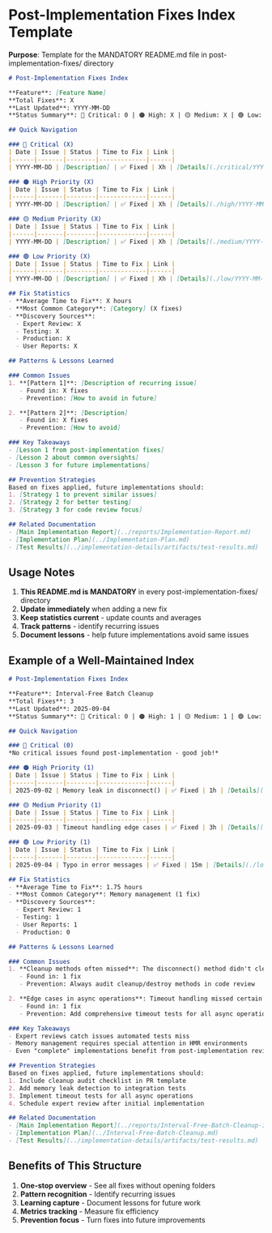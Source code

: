 # Post-Implementation Fixes Index Template

**Purpose**: Template for the MANDATORY README.md file in post-implementation-fixes/ directory

```markdown
# Post-Implementation Fixes Index

**Feature**: [Feature Name]
**Total Fixes**: X  
**Last Updated**: YYYY-MM-DD  
**Status Summary**: 🔴 Critical: 0 | 🟠 High: X | 🟡 Medium: X | 🟢 Low: X

## Quick Navigation

### 🔴 Critical (X)
| Date | Issue | Status | Time to Fix | Link |
|------|-------|--------|-------------|------|
| YYYY-MM-DD | [Description] | ✅ Fixed | Xh | [Details](./critical/YYYY-MM-DD-fix.md) |

### 🟠 High Priority (X)
| Date | Issue | Status | Time to Fix | Link |
|------|-------|--------|-------------|------|
| YYYY-MM-DD | [Description] | ✅ Fixed | Xh | [Details](./high/YYYY-MM-DD-fix.md) |

### 🟡 Medium Priority (X)
| Date | Issue | Status | Time to Fix | Link |
|------|-------|--------|-------------|------|
| YYYY-MM-DD | [Description] | ✅ Fixed | Xh | [Details](./medium/YYYY-MM-DD-fix.md) |

### 🟢 Low Priority (X)
| Date | Issue | Status | Time to Fix | Link |
|------|-------|--------|-------------|------|
| YYYY-MM-DD | [Description] | ✅ Fixed | Xh | [Details](./low/YYYY-MM-DD-fix.md) |

## Fix Statistics
- **Average Time to Fix**: X hours
- **Most Common Category**: [Category] (X fixes)
- **Discovery Sources**: 
  - Expert Review: X
  - Testing: X
  - Production: X
  - User Reports: X

## Patterns & Lessons Learned

### Common Issues
1. **[Pattern 1]**: [Description of recurring issue]
   - Found in: X fixes
   - Prevention: [How to avoid in future]

2. **[Pattern 2]**: [Description]
   - Found in: X fixes
   - Prevention: [How to avoid]

### Key Takeaways
- [Lesson 1 from post-implementation fixes]
- [Lesson 2 about common oversights]
- [Lesson 3 for future implementations]

## Prevention Strategies
Based on fixes applied, future implementations should:
1. [Strategy 1 to prevent similar issues]
2. [Strategy 2 for better testing]
3. [Strategy 3 for code review focus]

## Related Documentation
- [Main Implementation Report](../reports/Implementation-Report.md)
- [Implementation Plan](../Implementation-Plan.md)
- [Test Results](../implementation-details/artifacts/test-results.md)
```

## Usage Notes

1. **This README.md is MANDATORY** in every post-implementation-fixes/ directory
2. **Update immediately** when adding a new fix
3. **Keep statistics current** - update counts and averages
4. **Track patterns** - identify recurring issues
5. **Document lessons** - help future implementations avoid same issues

## Example of a Well-Maintained Index

```markdown
# Post-Implementation Fixes Index

**Feature**: Interval-Free Batch Cleanup
**Total Fixes**: 3  
**Last Updated**: 2025-09-04  
**Status Summary**: 🔴 Critical: 0 | 🟠 High: 1 | 🟡 Medium: 1 | 🟢 Low: 1

## Quick Navigation

### 🔴 Critical (0)
*No critical issues found post-implementation - good job!*

### 🟠 High Priority (1)
| Date | Issue | Status | Time to Fix | Link |
|------|-------|--------|-------------|------|
| 2025-09-02 | Memory leak in disconnect() | ✅ Fixed | 1h | [Details](./high/2025-09-02-disconnect-cleanup.md) |

### 🟡 Medium Priority (1)
| Date | Issue | Status | Time to Fix | Link |
|------|-------|--------|-------------|------|
| 2025-09-03 | Timeout handling edge cases | ✅ Fixed | 3h | [Details](./medium/2025-09-03-timeout.md) |

### 🟢 Low Priority (1)
| Date | Issue | Status | Time to Fix | Link |
|------|-------|--------|-------------|------|
| 2025-09-04 | Typo in error messages | ✅ Fixed | 15m | [Details](./low/2025-09-04-typo.md) |

## Fix Statistics
- **Average Time to Fix**: 1.75 hours
- **Most Common Category**: Memory management (1 fix)
- **Discovery Sources**: 
  - Expert Review: 1
  - Testing: 1
  - User Reports: 1
  - Production: 0

## Patterns & Lessons Learned

### Common Issues
1. **Cleanup methods often missed**: The disconnect() method didn't clean up intervals
   - Found in: 1 fix
   - Prevention: Always audit cleanup/destroy methods in code review

2. **Edge cases in async operations**: Timeout handling missed certain scenarios
   - Found in: 1 fix
   - Prevention: Add comprehensive timeout tests for all async operations

### Key Takeaways
- Expert reviews catch issues automated tests miss
- Memory management requires special attention in HMR environments
- Even "complete" implementations benefit from post-implementation review

## Prevention Strategies
Based on fixes applied, future implementations should:
1. Include cleanup audit checklist in PR template
2. Add memory leak detection to integration tests
3. Implement timeout tests for all async operations
4. Schedule expert review after initial implementation

## Related Documentation
- [Main Implementation Report](../reports/Interval-Free-Batch-Cleanup-Implementation-Report.md)
- [Implementation Plan](../Interval-Free-Batch-Cleanup.md)
- [Test Results](../implementation-details/artifacts/test-results.md)
```

## Benefits of This Structure

1. **One-stop overview** - See all fixes without opening folders
2. **Pattern recognition** - Identify recurring issues
3. **Learning capture** - Document lessons for future work
4. **Metrics tracking** - Measure fix efficiency
5. **Prevention focus** - Turn fixes into future improvements